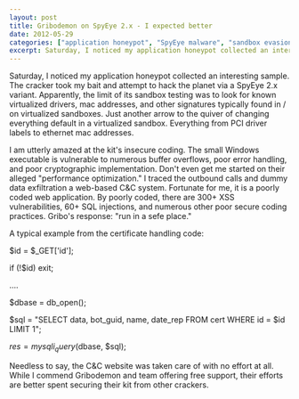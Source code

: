 ```yaml
---
layout: post
title: Gribodemon on SpyEye 2.x - I expected better
date: 2012-05-29
categories: ["application honeypot", "SpyEye malware", "sandbox evasion", "virtualized sandbox security", "insecure coding practices", "buffer overflows", "cryptographic flaws", "command and control systems", "web application vulnerabilities", "XSS vulnerabilities", "SQL injection", "secure coding"]
excerpt: Saturday, I noticed my application honeypot collected an interesting sample. The cracker took my bait and attempt to hack the planet via a SpyEye 2.x variant. Apparently, the limit of
---
```

Saturday, I noticed my application honeypot collected an interesting sample.
The cracker took my bait and attempt to hack the planet via a SpyEye 2.x
variant. Apparently, the limit of its sandbox testing was to look for known
virtualized drivers, mac addresses, and other signatures typically found in /
on virtualized sandboxes. Just another arrow to the quiver of changing
everything default in a virtualized sandbox. Everything from PCI driver labels
to ethernet mac addresses.

I am utterly amazed at the kit's insecure coding. The small Windows executable
is vulnerable to numerous buffer overflows, poor error handling, and poor
cryptographic implementation. Don't even get me started on their alleged
"performance optimization." I traced the outbound calls and dummy data
exfiltration a web-based C&C system. Fortunate for me, it is a poorly coded
web application. By poorly coded, there are 300+ XSS vulnerabilities, 60+ SQL
injections, and numerous other poor secure coding practices. Gribo's response:
"run in a sefe place."

A typical example from the certificate handling code:

$id = $_GET['id'];

if (!$id) exit;

….

$dbase = db_open();

$sql = "SELECT data, bot_guid, name, date_rep FROM cert WHERE id = $id LIMIT
1";

$res = mysqli_query($dbase, $sql);

Needless to say, the C&C website was taken care of with no effort at all.
While I commend Gribodemon and team offering free support, their efforts are
better spent securing their kit from other crackers.


